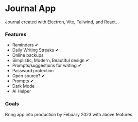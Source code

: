 # Journal App

Journal created with Electron, Vite, Tailwind, and React.

### Features
- Reminders ✔
- Daily Writing Streaks ✔
- Online backups
- Simplistic, Modern, Beautiful design ✔
- Prompts/suggestions for writing ✔
- Password protection
- Open source? ✔
- Prompts ✔
- Dark Mode
- AI Helper

### Goals

Bring app into production by Febuary 2023 with above features. 